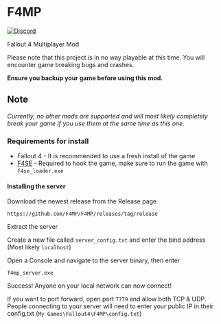 # F4MP
[![Discord](https://img.shields.io/discord/729620961346977862.svg?label=&logo=discord&logoColor=ffffff&color=7389D8&labelColor=6A7EC2)](https://discord.gg/pKDHVvf)

Fallout 4 Multiplayer Mod

Please note that this project is in no way playable at this time. You will encounter game breaking bugs and crashes. 

**Ensure you backup your game before using this mod.**

## Note
*Currently, no other mods are supported and will most likely completely break your game if you use them at the same time as this one.*

### Requirements for install
* Fallout 4 - It is recommended to use a fresh install of the game
* [F4SE](https://f4se.silverlock.org/) - Required to hook the game, make sure to run the game with `f4se_loader.exe`

#### Installing the server
Download the newest release from the Release page
```
https://github.com/F4MP/F4MP/releases/tag/release
```
Extract the server

Create a new file called `server_config.txt` and enter the bind address (Most likely `localhost`)

Open a Console and navigate to the server binary, then enter
```
f4mp_server.exe
```
Success! Anyone on your local network can now connect!

If you want to port forward, open port `7779` and allow both TCP & UDP.
People connecting to your server will need to enter your public IP in their config.txt (`My Games\Fallout4\F4MP\config.txt`)
